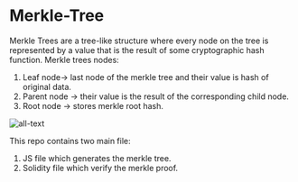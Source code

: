 # Merkle-Tree
Merkle Trees are a tree-like structure where every node on the tree is represented by a value that is the result of some cryptographic hash function. 
Merkle trees nodes: 
1. Leaf node-> last node of the merkle tree and their value is hash of original data. 
2. Parent node -> their value is the result of the corresponding child node.
3. Root node -> stores merkle root hash.

![all-text](assets/Merkle.png)

This repo contains two main file: 
1. JS file which generates the merkle tree.
2. Solidity file which verify the merkle proof.
